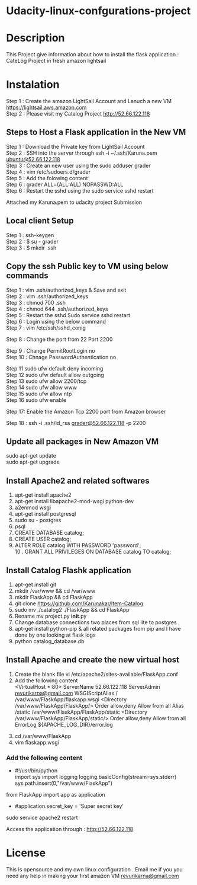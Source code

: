 # Udacity-linux-confgurations-project
# Description
This Project give information about how to install the flask application : CateLog Project in fresh amazon lightsail 
# Instalation
Step 1 : Create the amazon LightSail Account and Lanuch a new VM https://lightsail.aws.amazon.com  
Step 2 : Please visit my Catalog Project http://52.66.122.118  

## Steps to Host a Flask application in the New VM

Step 1 : Download the Private key from LightSail Account  
Step 2 : SSH into the server through ssh -i ~/.ssh/Karuna.pem ubuntu@52.66.122.118  
Step 3 : Create an new user using the sudo adduser grader  
Step 4 : vim /etc/sudoers.d/grader  
Step 5 : Add the folowing content  
Step 6 : grader ALL=(ALL:ALL) NOPASSWD:ALL  
Step 6 : Restart the sshd using the sudo service sshd restart  

Attached my Karuna.pem to udacity project Submission


## Local client Setup

Step 1 : ssh-keygen   
Step 2 : $ su - grader  
Step 3 : $ mkdir .ssh  

## Copy the ssh Public key to VM using below commands
Step 1 : vim .ssh/authorized_keys & Save and exit  
Step 2 : vim .ssh/authorized_keys  
Step 3 : chmod 700 .ssh  
Step 4 : chmod 644 .ssh/authorized_keys  
Step 5 : Restart the sshd Sudo service sshd restart  
Step 6 : Login using the below command  
Step 7 : vim /etc/ssh/sshd_conig  

Step 8 : Change the port from 22 Port 2200  

Step 9 : Change   PermitRootLogin no  
Step 10 : Chnage PasswordAuthentication no  

Step 11   sudo ufw default deny incoming  
Step 12   sudo ufw default allow outgoing  
Step 13   sudo ufw allow 2200/tcp  
Step 14   sudo ufw allow www  
Step 15   sudo ufw allow ntp  
Step 16   sudo ufw enable  

Step 17:   Enable the Amazon Tcp 2200 port from Amazon browser   
 
Step 18 : ssh -i .ssh/id_rsa  grader@52.66.122.118 -p 2200  


## Update all packages in New Amazon VM  
sudo apt-get update  
sudo apt-get upgrade  


## Install Apache2 and related softwares

1. apt-get install apache2  
2. apt-get install libapache2-mod-wsgi python-dev  
3. a2enmod wsgi  
4. apt-get install postgresql  
5. sudo su - postgres  
6. psql  
7.  CREATE DATABASE catalog;  
8. CREATE USER catalog;  
9. ALTER ROLE catalog WITH PASSWORD 'password';  
10 . GRANT ALL PRIVILEGES ON DATABASE catalog TO catalog;  


## Install Catalog Flashk application
1. apt-get install git  
2. mkdir /var/www && cd /var/www  
3. mkdir FlaskApp && cd FlaskApp  
4. git clone https://github.com/Karunakar/Item-Catalog  
5. sudo mv ./catalog2 ./FlaskApp && cd FlaskApp  
6. Rename mv project.py __init__.py  
7. Change database connections two places from sql lite to postgres  
8. apt-get install python-pip & all related packages from pip and I have done by one looking at flask logs   
9. python  catalog_database.db  

## Install Apache and create the new virtual host
1. Create the blank file  vi /etc/apache2/sites-available/FlaskApp.conf  
2. Add the following content  
<VirtualHost *:80>
        ServerName 52.66.122.118
        ServerAdmin revurikarna@gmail.com
        WSGIScriptAlias / /var/www/FlaskApp/flaskapp.wsgi
        <Directory /var/www/FlaskApp/FlaskApp/>
                Order allow,deny
                Allow from all
        </Directory>
        Alias /static /var/www/FlaskApp/FlaskApp/static
        <Directory /var/www/FlaskApp/FlaskApp/static/>
                Order allow,deny
                Allow from all
        </Directory>
        ErrorLog ${APACHE_LOG_DIR}/error.log
              
</VirtualHost>

3. cd /var/www/FlaskApp  
4. vim  flaskapp.wsgi  

### Add the following content 
- #!/usr/bin/python  
import sys
import logging
logging.basicConfig(stream=sys.stderr)
sys.path.insert(0,"/var/www/FlaskApp")

from FlaskApp import app as application
- #application.secret_key = 'Super secret key'

sudo service apache2 restart  

Access the application through : http://52.66.122.118  

# License
This is opensource and my own linux configuration . Email me if you you need any help in making your first amazon VM  revurikarna@gmail.com
